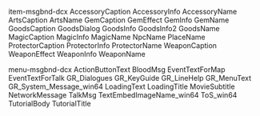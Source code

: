 item-msgbnd-dcx
  AccessoryCaption
  AccessoryInfo
  AccessoryName
  ArtsCaption
  ArtsName
  GemCaption
  GemEffect
  GemInfo
  GemName
  GoodsCaption
  GoodsDialog
  GoodsInfo
  GoodsInfo2
  GoodsName
  MagicCaption
  MagicInfo
  MagicName
  NpcName
  PlaceName
  ProtectorCaption
  ProtectorInfo
  ProtectorName
  WeaponCaption
  WeaponEffect
  WeaponInfo
  WeaponName

menu-msgbnd-dcx
  ActionButtonText
  BloodMsg
  EventTextForMap
  EventTextForTalk
  GR_Dialogues
  GR_KeyGuide
  GR_LineHelp
  GR_MenuText
  GR_System_Message_win64
  LoadingText
  LoadingTitle
  MovieSubtitle
  NetworkMessage
  TalkMsg
  TextEmbedImageName_win64
  ToS_win64
  TutorialBody
  TutorialTitle
